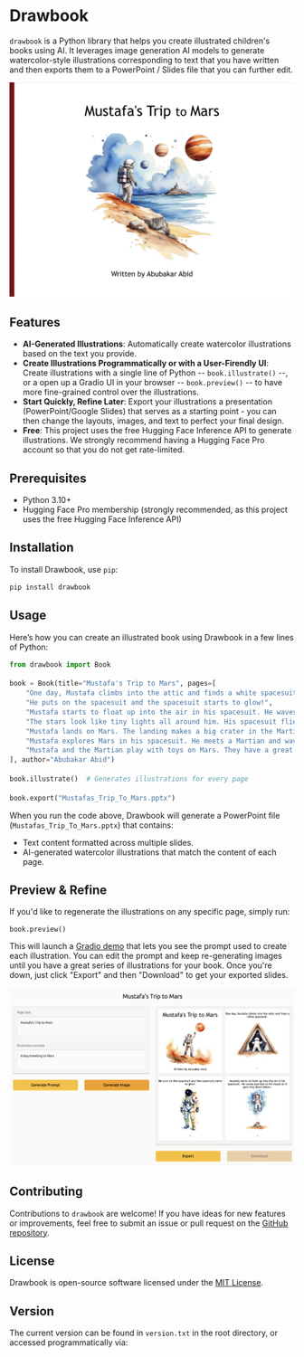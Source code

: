 # Drawbook

`drawbook` is a Python library that helps you create illustrated children's books using AI. It leverages image generation AI models to generate watercolor-style illustrations corresponding to text that you have written and then exports them to a PowerPoint / Slides file that you can further edit.

![](https://github.com/abidlabs/drawbook/blob/main/assets/0.png?raw=true)

## Features
- **AI-Generated Illustrations**: Automatically create watercolor illustrations based on the text you provide.
- **Create Illustrations Programmatically or with a User-Firendly UI**: Create illustrations with a single line of Python -- `book.illustrate()` --, or a open up a Gradio UI in your browser -- `book.preview()` -- to have more fine-grained control over the illustrations.
- **Start Quickly, Refine Later**: Export your illustrations a presentation (PowerPoint/Google Slides) that serves as a starting point - you can then change the layouts, images, and text to perfect your final design.
- **Free**: This project uses the free Hugging Face Inference API to generate illustrations. We strongly recommend having a Hugging Face Pro account so that you do not get rate-limited.

## Prerequisites
* Python 3.10+
* Hugging Face Pro membership (strongly recommended, as this project uses the free Hugging Face Inference API)

## Installation
To install Drawbook, use `pip`:

```bash
pip install drawbook
```

## Usage
Here’s how you can create an illustrated book using Drawbook in a few lines of Python:

```python
from drawbook import Book

book = Book(title="Mustafa's Trip to Mars", pages=[
    "One day, Mustafa climbs into the attic and finds a white spacesuit.",
    "He puts on the spacesuit and the spacesuit starts to glow!",
    "Mustafa starts to float up into the air in his spacesuit. He waves bye-bye to his house as it gets tiny down below.",
    "The stars look like tiny lights all around him. His spacesuit flies fast past the moon and the sun.",
    "Mustafa lands on Mars. The landing makes a big crater in the Martian surface.",
    "Mustafa explores Mars in his spacesuit. He meets a Martian and waves hello to him.",
    "Mustafa and the Martian play with toys on Mars. They have a great time together!",
], author="Abubakar Abid")

book.illustrate()  # Generates illustrations for every page

book.export("Mustafas_Trip_To_Mars.pptx")
```

When you run the code above, Drawbook will generate a PowerPoint file (`Mustafas_Trip_To_Mars.pptx`) that contains:
- Text content formatted across multiple slides.
- AI-generated watercolor illustrations that match the content of each page.

## Preview & Refine

If you'd like to regenerate the illustrations on any specific page, simply run:

```
book.preview()
```

This will launch a [Gradio demo](https://gradio.dev/) that lets you see the prompt used to create each illustration. You can edit the prompt and keep re-generating images until you have a great series of illustrations for your book. Once you're down, just click "Export" and then "Download" to get your exported slides.

![](https://github.com/abidlabs/drawbook/blob/main/assets/demo.png?raw=true)

## Contributing
Contributions to `drawbook` are welcome! If you have ideas for new features or improvements, feel free to submit an issue or pull request on the [GitHub repository](#).

## License
Drawbook is open-source software licensed under the [MIT License](LICENSE).

## Version
The current version can be found in `version.txt` in the root directory, or accessed programmatically via:
